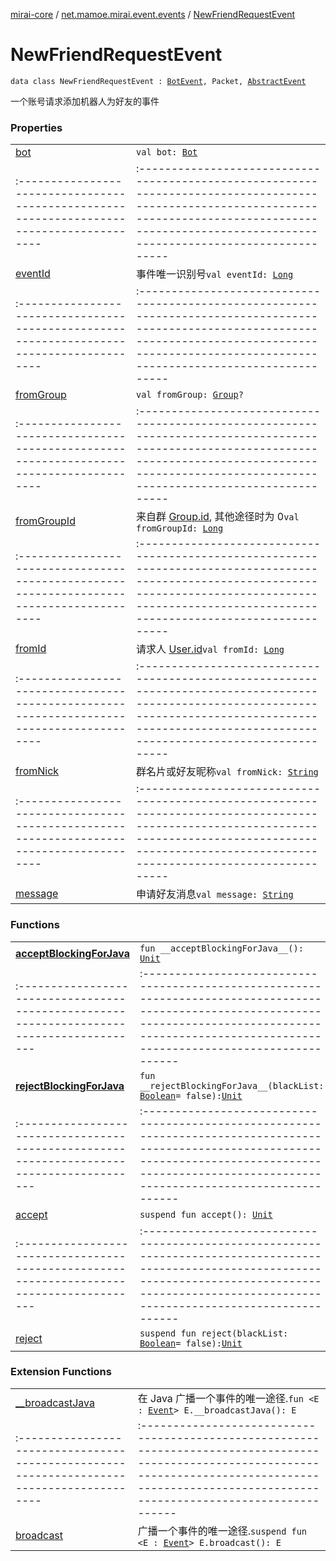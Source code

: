 [mirai-core](../../index.md) / [net.mamoe.mirai.event.events](../index.md) / [NewFriendRequestEvent](./index.md)

# NewFriendRequestEvent

`data class NewFriendRequestEvent : `[`BotEvent`](../-bot-event/index.md)`, Packet, `[`AbstractEvent`](../../net.mamoe.mirai.event/-abstract-event/index.md)

一个账号请求添加机器人为好友的事件

### Properties
|||
|:----------------------------------------------------------------------------------------|:---------------------------------------------------------------------------------------------------------------------------------------------------------------------------------------------------------|
| [bot](bot.md) | `val bot: `[`Bot`](../../net.mamoe.mirai/-bot/index.md) ||||
|:----------------------------------------------------------------------------------------|:---------------------------------------------------------------------------------------------------------------------------------------------------------------------------------------------------------|
| [eventId](event-id.md) | 事件唯一识别号`val eventId: `[`Long`](https://kotlinlang.org/api/latest/jvm/stdlib/kotlin/-long/index.html) ||||
|:----------------------------------------------------------------------------------------|:---------------------------------------------------------------------------------------------------------------------------------------------------------------------------------------------------------|
| [fromGroup](from-group.md) | `val fromGroup: `[`Group`](../../net.mamoe.mirai.contact/-group/index.md)`?` ||||
|:----------------------------------------------------------------------------------------|:---------------------------------------------------------------------------------------------------------------------------------------------------------------------------------------------------------|
| [fromGroupId](from-group-id.md) | 来自群 [Group.id](../../net.mamoe.mirai.contact/-group/id.md), 其他途径时为 0`val fromGroupId: `[`Long`](https://kotlinlang.org/api/latest/jvm/stdlib/kotlin/-long/index.html) ||||
|:----------------------------------------------------------------------------------------|:---------------------------------------------------------------------------------------------------------------------------------------------------------------------------------------------------------|
| [fromId](from-id.md) | 请求人 [User.id](../../net.mamoe.mirai.contact/-user/id.md)`val fromId: `[`Long`](https://kotlinlang.org/api/latest/jvm/stdlib/kotlin/-long/index.html) ||||
|:----------------------------------------------------------------------------------------|:---------------------------------------------------------------------------------------------------------------------------------------------------------------------------------------------------------|
| [fromNick](from-nick.md) | 群名片或好友昵称`val fromNick: `[`String`](https://kotlinlang.org/api/latest/jvm/stdlib/kotlin/-string/index.html) ||||
|:----------------------------------------------------------------------------------------|:---------------------------------------------------------------------------------------------------------------------------------------------------------------------------------------------------------|
| [message](message.md) | 申请好友消息`val message: `[`String`](https://kotlinlang.org/api/latest/jvm/stdlib/kotlin/-string/index.html) |

### Functions
|||
|:----------------------------------------------------------------------------------------|:---------------------------------------------------------------------------------------------------------------------------------------------------------------------------------------------------------|
| [__acceptBlockingForJava__](__accept-blocking-for-java__.md) | `fun __acceptBlockingForJava__(): `[`Unit`](https://kotlinlang.org/api/latest/jvm/stdlib/kotlin/-unit/index.html) ||||
|:----------------------------------------------------------------------------------------|:---------------------------------------------------------------------------------------------------------------------------------------------------------------------------------------------------------|
| [__rejectBlockingForJava__](__reject-blocking-for-java__.md) | `fun __rejectBlockingForJava__(blackList: `[`Boolean`](https://kotlinlang.org/api/latest/jvm/stdlib/kotlin/-boolean/index.html)` = false): `[`Unit`](https://kotlinlang.org/api/latest/jvm/stdlib/kotlin/-unit/index.html) ||||
|:----------------------------------------------------------------------------------------|:---------------------------------------------------------------------------------------------------------------------------------------------------------------------------------------------------------|
| [accept](accept.md) | `suspend fun accept(): `[`Unit`](https://kotlinlang.org/api/latest/jvm/stdlib/kotlin/-unit/index.html) ||||
|:----------------------------------------------------------------------------------------|:---------------------------------------------------------------------------------------------------------------------------------------------------------------------------------------------------------|
| [reject](reject.md) | `suspend fun reject(blackList: `[`Boolean`](https://kotlinlang.org/api/latest/jvm/stdlib/kotlin/-boolean/index.html)` = false): `[`Unit`](https://kotlinlang.org/api/latest/jvm/stdlib/kotlin/-unit/index.html) |

### Extension Functions
|||
|:----------------------------------------------------------------------------------------|:---------------------------------------------------------------------------------------------------------------------------------------------------------------------------------------------------------|
| [__broadcastJava](../../net.mamoe.mirai.event/__broadcast-java.md) | 在 Java 广播一个事件的唯一途径.`fun <E : `[`Event`](../../net.mamoe.mirai.event/-event/index.md)`> E.__broadcastJava(): E` ||||
|:----------------------------------------------------------------------------------------|:---------------------------------------------------------------------------------------------------------------------------------------------------------------------------------------------------------|
| [broadcast](../../net.mamoe.mirai.event/broadcast.md) | 广播一个事件的唯一途径.`suspend fun <E : `[`Event`](../../net.mamoe.mirai.event/-event/index.md)`> E.broadcast(): E` |

